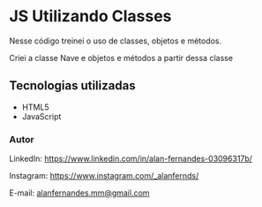 # JS Utilizando Classes

Nesse código treinei o uso de classes, objetos e métodos.

Criei a classe Nave e objetos e métodos a partir dessa classe 

## Tecnologias utilizadas
* HTML5
* JavaScript

### Autor

LinkedIn: https://www.linkedin.com/in/alan-fernandes-03096317b/

Instagram: https://www.instagram.com/_alanfernds/

E-mail: alanfernandes.mm@gmail.com

